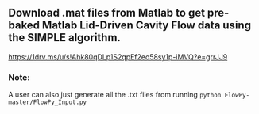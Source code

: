 ## Download .mat files from Matlab to get pre-baked Matlab Lid-Driven Cavity Flow data using the SIMPLE algorithm.

https://1drv.ms/u/s!Ahk80qDLp1S2qpEf2eo58sy1p-iMVQ?e=grrJJ9

### Note:

A user can also just generate all the .txt files from running `python FlowPy-master/FlowPy_Input.py`
